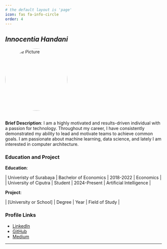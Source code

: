 ```yaml
---
# the default layout is 'page'
icon: fas fa-info-circle
order: 4
---
```



## **_Innocentia Handani_**
<div style="display: flex; align-items: center;">
  <div style="flex-shrink: 0; width: 200px; height: 200px; overflow: hidden; border-radius: 50%; position: relative;">
    <img src="{{ site.baseurl }}/assets/img/Me1.jpg" alt="Profile Picture" style="width: 100%; height: 100%; object-fit: cover; position: absolute; top: 0; left: 0; right: 0; bottom: 0;">
  </div>
</div>
<br>

**Brief Description**: I am a highly motivated and results-driven individual with a passion for technology. Throughout my career, I have consistently demonstrated my ability to lead and motivate teams to achieve common goals. I am  passionate about machine learning, data science, and lately I am interested in computer architecture.

### **Education and Project**
**Education**:

| Univeristy of Surabaya | Bachelor of Economics | 2018-2022 | Economics |
| University of Ciputra  | Student | 2024-Present | Artificial Intelligence |

**Project**:

| [University or School] | Degree | Year | Field of Study |


### **Profile Links**
- [LinkedIn](https://www.linkedin.com/in/innocentia-handani)
- [GitHub](https://github.com/1nnocentia)
- [Medium](https://medium.com/@innocentiahan) 

---